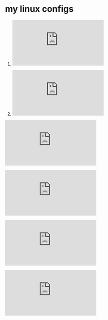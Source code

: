# my linux configs



1) ![scrcpy on linux ](https://github.com/MrCharouon/my-linux-configs/blob/main/scrcpy.md)

2) ![protonVPN on linux ](https://github.com/MrCharouon/my-linux-configs/blob/main/protonVPN.md)

![‫‪permission‬‬s on linux ](https://github.com/MrCharouon/my-linux-configs/blob/main/‫‪permission‬‬.md)

![‫‪install tor in Arch linux ](https://github.com/MrCharouon/my-linux-configs/blob/main/tor_arch_linux.md)

![‫‪wifi broadcom](https://github.com/MrCharouon/my-linux-configs/blob/main/wifi.md)

![‫‪LAMP Server ](https://github.com/MrCharouon/my-linux-configs/blob/main/LAMP.md)
